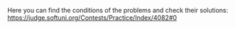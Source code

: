 Here you can find the conditions of the problems and check their solutions:
https://judge.softuni.org/Contests/Practice/Index/4082#0